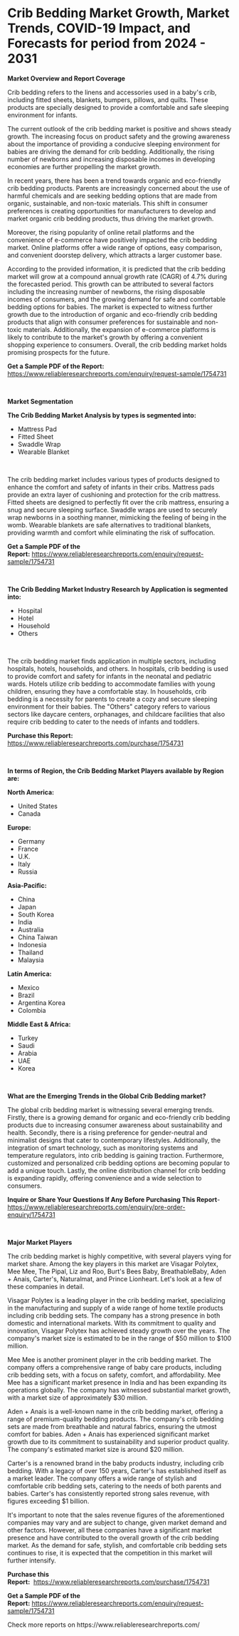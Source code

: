<p><h1>Crib Bedding Market Growth, Market Trends, COVID-19 Impact, and Forecasts for period from 2024 - 2031</h1></p><p><strong>Market Overview and Report Coverage</strong></p>
<p><p>Crib bedding refers to the linens and accessories used in a baby's crib, including fitted sheets, blankets, bumpers, pillows, and quilts. These products are specially designed to provide a comfortable and safe sleeping environment for infants.</p><p>The current outlook of the crib bedding market is positive and shows steady growth. The increasing focus on product safety and the growing awareness about the importance of providing a conducive sleeping environment for babies are driving the demand for crib bedding. Additionally, the rising number of newborns and increasing disposable incomes in developing economies are further propelling the market growth.</p><p>In recent years, there has been a trend towards organic and eco-friendly crib bedding products. Parents are increasingly concerned about the use of harmful chemicals and are seeking bedding options that are made from organic, sustainable, and non-toxic materials. This shift in consumer preferences is creating opportunities for manufacturers to develop and market organic crib bedding products, thus driving the market growth.</p><p>Moreover, the rising popularity of online retail platforms and the convenience of e-commerce have positively impacted the crib bedding market. Online platforms offer a wide range of options, easy comparison, and convenient doorstep delivery, which attracts a larger customer base.</p><p>According to the provided information, it is predicted that the crib bedding market will grow at a compound annual growth rate (CAGR) of 4.7% during the forecasted period. This growth can be attributed to several factors including the increasing number of newborns, the rising disposable incomes of consumers, and the growing demand for safe and comfortable bedding options for babies. The market is expected to witness further growth due to the introduction of organic and eco-friendly crib bedding products that align with consumer preferences for sustainable and non-toxic materials. Additionally, the expansion of e-commerce platforms is likely to contribute to the market's growth by offering a convenient shopping experience to consumers. Overall, the crib bedding market holds promising prospects for the future.</p></p>
<p><strong>Get a Sample PDF of the Report:</strong> <a href="https://www.reliableresearchreports.com/enquiry/request-sample/1754731">https://www.reliableresearchreports.com/enquiry/request-sample/1754731</a></p>
<p>&nbsp;</p>
<p><strong>Market Segmentation</strong></p>
<p><strong>The Crib Bedding Market Analysis by types is segmented into:</strong></p>
<p><ul><li>Mattress Pad</li><li>Fitted Sheet</li><li>Swaddle Wrap</li><li>Wearable Blanket</li></ul></p>
<p>&nbsp;</p>
<p><p>The crib bedding market includes various types of products designed to enhance the comfort and safety of infants in their cribs. Mattress pads provide an extra layer of cushioning and protection for the crib mattress. Fitted sheets are designed to perfectly fit over the crib mattress, ensuring a snug and secure sleeping surface. Swaddle wraps are used to securely wrap newborns in a soothing manner, mimicking the feeling of being in the womb. Wearable blankets are safe alternatives to traditional blankets, providing warmth and comfort while eliminating the risk of suffocation.</p></p>
<p><strong>Get a Sample PDF of the Report:</strong>&nbsp;<a href="https://www.reliableresearchreports.com/enquiry/request-sample/1754731">https://www.reliableresearchreports.com/enquiry/request-sample/1754731</a></p>
<p>&nbsp;</p>
<p><strong>The Crib Bedding Market Industry Research by Application is segmented into:</strong></p>
<p><ul><li>Hospital</li><li>Hotel</li><li>Household</li><li>Others</li></ul></p>
<p>&nbsp;</p>
<p><p>The crib bedding market finds application in multiple sectors, including hospitals, hotels, households, and others. In hospitals, crib bedding is used to provide comfort and safety for infants in the neonatal and pediatric wards. Hotels utilize crib bedding to accommodate families with young children, ensuring they have a comfortable stay. In households, crib bedding is a necessity for parents to create a cozy and secure sleeping environment for their babies. The "Others" category refers to various sectors like daycare centers, orphanages, and childcare facilities that also require crib bedding to cater to the needs of infants and toddlers.</p></p>
<p><strong>Purchase this Report:</strong>&nbsp; <a href="https://www.reliableresearchreports.com/purchase/1754731">https://www.reliableresearchreports.com/purchase/1754731</a></p>
<p>&nbsp;</p>
<p><strong>In terms of Region, the Crib Bedding Market Players available by Region are:</strong></p>
<p>
    <p> <strong> North America: </strong>
        <ul>
            <li>United States</li>
            <li>Canada</li>
        </ul>
        </p> 
    <p> <strong> Europe: </strong>
        <ul>
            <li>Germany</li>
            <li>France</li>
            <li>U.K.</li>
            <li>Italy</li>
            <li>Russia</li>
        </ul>
        </p> 
    <p> <strong> Asia-Pacific: </strong>
        <ul>
            <li>China</li>
            <li>Japan</li>
            <li>South Korea</li>
            <li>India</li>
            <li>Australia</li>
            <li>China Taiwan</li>
            <li>Indonesia</li>
            <li>Thailand</li>
            <li>Malaysia</li>
        </ul>
        </p> 
    <p> <strong> Latin America: </strong>
        <ul>
            <li>Mexico</li>
            <li>Brazil</li>
            <li>Argentina Korea</li>
            <li>Colombia</li>
        </ul>
        </p> 
    <p> <strong> Middle East & Africa: </strong>
        <ul>
            <li>Turkey</li>
            <li>Saudi</li>
            <li>Arabia</li>
            <li>UAE</li>
            <li>Korea</li>
        </ul>
    </p>
    </p>
<p>&nbsp;</p>
<p><strong>What are the Emerging Trends in the Global Crib Bedding market?</strong></p>
<p><p>The global crib bedding market is witnessing several emerging trends. Firstly, there is a growing demand for organic and eco-friendly crib bedding products due to increasing consumer awareness about sustainability and health. Secondly, there is a rising preference for gender-neutral and minimalist designs that cater to contemporary lifestyles. Additionally, the integration of smart technology, such as monitoring systems and temperature regulators, into crib bedding is gaining traction. Furthermore, customized and personalized crib bedding options are becoming popular to add a unique touch. Lastly, the online distribution channel for crib bedding is expanding rapidly, offering convenience and a wide selection to consumers.</p></p>
<p><strong>Inquire or Share Your Questions If Any Before Purchasing This Report</strong>- <a href="https://www.reliableresearchreports.com/enquiry/pre-order-enquiry/1754731">https://www.reliableresearchreports.com/enquiry/pre-order-enquiry/1754731</a></p>
<p>&nbsp;</p>
<p><strong>Major Market Players</strong></p>
<p><p>The crib bedding market is highly competitive, with several players vying for market share. Among the key players in this market are Visagar Polytex, Mee Mee, The Pipal, Liz and Roo, Burt's Bees Baby, BreathableBaby, Aden + Anais, Carter's, Naturalmat, and Prince Lionheart. Let's look at a few of these companies in detail.</p><p>Visagar Polytex is a leading player in the crib bedding market, specializing in the manufacturing and supply of a wide range of home textile products including crib bedding sets. The company has a strong presence in both domestic and international markets. With its commitment to quality and innovation, Visagar Polytex has achieved steady growth over the years. The company's market size is estimated to be in the range of $50 million to $100 million.</p><p>Mee Mee is another prominent player in the crib bedding market. The company offers a comprehensive range of baby care products, including crib bedding sets, with a focus on safety, comfort, and affordability. Mee Mee has a significant market presence in India and has been expanding its operations globally. The company has witnessed substantial market growth, with a market size of approximately $30 million.</p><p>Aden + Anais is a well-known name in the crib bedding market, offering a range of premium-quality bedding products. The company's crib bedding sets are made from breathable and natural fabrics, ensuring the utmost comfort for babies. Aden + Anais has experienced significant market growth due to its commitment to sustainability and superior product quality. The company's estimated market size is around $20 million.</p><p>Carter's is a renowned brand in the baby products industry, including crib bedding. With a legacy of over 150 years, Carter's has established itself as a market leader. The company offers a wide range of stylish and comfortable crib bedding sets, catering to the needs of both parents and babies. Carter's has consistently reported strong sales revenue, with figures exceeding $1 billion.</p><p>It's important to note that the sales revenue figures of the aforementioned companies may vary and are subject to change, given market demand and other factors. However, all these companies have a significant market presence and have contributed to the overall growth of the crib bedding market. As the demand for safe, stylish, and comfortable crib bedding sets continues to rise, it is expected that the competition in this market will further intensify.</p></p>
<p><strong>Purchase this Report:</strong>&nbsp;&nbsp;<a href="https://www.reliableresearchreports.com/purchase/1754731">https://www.reliableresearchreports.com/purchase/1754731</a></p>
<p></p>
<p><strong>Get a Sample PDF of the Report:</strong>&nbsp;<a href="https://www.reliableresearchreports.com/enquiry/request-sample/1754731">https://www.reliableresearchreports.com/enquiry/request-sample/1754731</a></p>
<p>Check more reports on https://www.reliableresearchreports.com/</p>